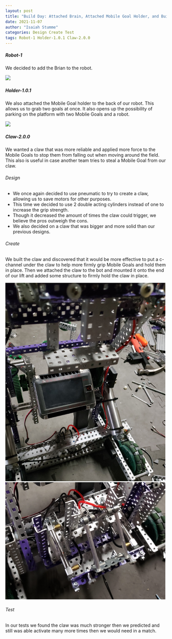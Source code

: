 ```yaml
---
layout: post
title: "Build Day: Attached Brain, Attached Mobile Goal Holder, and Built Claw-2.0.0"
date: 2021-11-07
author: "Isaiah Stumme"
categories: Design Create Test
tags: Robot-1 Holder-1.0.1 Claw-2.0.0
---
```


##### Robot-1 
We decided to add the Brian to the robot. 

<img class="responsive-img" width="500" src="/assets/pics/building/robot-1/BrainPlacement.PNG">

##### Holder-1.0.1
We also attached the Mobile Goal holder to the back of our robot. This allows us to grab two goals at once. It also opens up the possibility of parking on the platform with two Moblie Goals and a robot. 

<img class="responsive-img" width="500" src="/assets/pics/building/robot-1/HolderAttached.PNG">

##### Claw-2.0.0
We wanted a claw that was more reliable and applied more force to the Mobile Goals to stop them from falling out when moving around the field. This also is useful in case another team tries to steal a Mobile Goal from our claw.  

###### Design
- We once again decided to use pneumatic to try to create a claw, allowing us to save motors for other purposes.
- This time we decided to use 2 double acting cylinders instead of one to increase the grip strength.
- Though it decreased the amount of times the claw could trigger, we believe the pros outweigh the cons.
- We also decided on a claw that was bigger and more solid than our previous designs. 

###### Create
We built the claw and discovered that it would be more effective to put a c-channel under the claw to help more firmly grip Mobile Goals and hold them in place. Then we attached the claw to the bot and mounted it onto the end of our lift and added some structure to firmly hold the claw in place. 

<img class="responsive-img" width="500" src="/assets/pics/building/robot-1/claw2.PNG"><br>
<img class="responsive-img" width="500" src="/assets/pics/building/robot-1/claw1.PNG">

###### Test

In our tests we found the claw was much stronger then we predicted and still was able activate many more times then we would need in a match.
